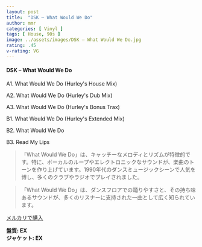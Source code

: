 ```yaml
---
layout: post
title:  "DSK – What Would We Do"
author: mmr
categories: [ Vinyl ]
tags: [ House, 90s ]
image: ../assets/images/DSK – What Would We Do.jpg
rating: .45
v-rating: VG
---
```


#### DSK – What Would We Do

A1. What Would We Do (Hurley's House Mix)

A2. What Would We Do (Hurley's Dub Mix)

A3. What Would We Do (Hurley's Bonus Trax)

B1. What Would We Do (Hurley's Extended Mix)

B2. What Would We Do

B3. Read My Lips

> 「What Would We Do」は、キャッチーなメロディとリズムが特徴的です。特に、ボーカルのループやエレクトロニックなサウンドが、楽曲のトーンを作り上げています。1990年代のダンスミュージックシーンで人気を博し、多くのクラブやラジオでプレイされました。

> 「What Would We Do」は、ダンスフロアでの踊りやすさと、その持ち味あるサウンドが、多くのリスナーに支持された一曲として広く知られています。

[メルカリで購入](https://jp.mercari.com/item/m86767760517)

<div class="mt-4 mb-4 d-flex align-items-center">
<strong class="mr-1">盤質: EX</strong>
</div>
<div class="mt-4 mb-4 d-flex align-items-center">
<strong class="mr-1">ジャケット: EX</strong>
</div>
